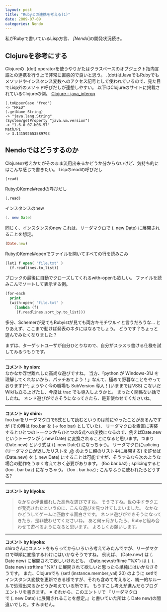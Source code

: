 ```yaml
---
layout: post
title: "Rubyとの連携を考える(1)"
date: 2009-07-09
categories: Nendo
---
```

私がRubyで書いているLisp方言、 *[Nendo*]の開発状況続き。

## Clojureを参考にする
Clojureの .(dot) operatorを使うやりかたはクラスベースのオブジェクト指向言語との連携を行う上で非常に直感的で良いと思う。
.(dot)はJavaでもRubyでもメソッドやインスタンス変数へのアクセス記号として使われているので、見た目でLisp外のメソッド呼びだしが連想しやすい。
以下はClojureのサイトに掲載されているClojureの例。
 [Clojure - java_interop](http://clojure.org/java_interop?responseToken=0726c3f12255d12d0878c0d5a6c09af12)
```
(.toUpperCase "fred")
-> "FRED"
(.getName String)
-> "java.lang.String"
(System/getProperty "java.vm.version")
-> "1.6.0_07-b06-57"
Math/PI
-> 3.141592653589793
```

## Nendoではどうするのか
Clojureの考えかたがそのまま流用出来るかどうか分からないけど、気持ち的にはこんな感じで書きたい。
 Lispのreadの呼びだし
```
(read)
```
 RubyのKernel#readの呼びだし
```
(.read)
```
 インスタンスのnew
```java
(. new Date)
```
 同じく、インスタンスのnew
 これは、リーダマクロで (. new Date) に展開されることを想定。
```ruby
(Date.new)
```

 RubyのKernel#openでファイルを開いてすべての行を読みこみ
```lisp
(let1 f open( "file.txt" )
  (f.readlines.to_list))
```

 ブロックの最後に自動でクローズしてくれるwith-openも欲しい。
 ファイルを読みこんでソートして表示する例。
```lisp
(for-each
  print
  (with-open( "file.txt" )
    (lambda (f)
     (f.readlines.sort_by.to_list)))
```

多分、Schemerが見てもRubyistが見ても両方キモチワルイと言うだろうな...
とりあえず、ここまで動けば発表のネタにはなるでしょう。
どうです？ちょっと遊んでみたくなりました？

まずは、ターゲットユーザが自分ひとりなので、自分がスラスラ書ける仕様を試してみるつもりです。



---

**コメント by sion:**  
なかなか浮世離れした高尚な遊びですね。
当方、「python が Windows-31J を理解してくれないから、パッチあてよう！」なんて、極めて野暮なことをやっております(^^;
ようやく今の職場も SubVersion 導入！(いままではVSS) こないだ Wikiも立ち上げたし、今度は trac でも導入しようかと。
まったく関係ない話でしたね。
ネンド遊びができそうになってきたら、是非使わせてくださいね。


---

**コメント by shiro:**  
foo.barをリーダマクロでS式として読むというのは前にやったことがあるんですが (その時は foo.bar を (-> foo bar) としていた)、
リーダマクロを素直に実装するとひとつのトークンからひとつのS式への変換になるので、例えばDate.newというトークンが (. new Date) に変換されることになると思います。つまり (Date.new) という式は ((. new Date)) になっちゃう。
リーダマクロにsplicing (リーダマクロが返したリストを ,@ のように親のリスト中に展開する) を許せば (Date.new) を (. new Date) にすることは可能ですが、そうするなら次のような場合の動作をうまく考えておく必要があります。
(foo bar.baz) ; splicingすると (foo . bar baz) になっちゃう。
(foo . bar.baz) ; こんなふうに使われたらどうする?



---

**コメント by kiyoka:**  
> なかなか浮世離れした高尚な遊びですね。
そうですね。世の中ドラクエが発売されたというのに、こんな遊びを見つけてしまいました。
なかなかどうしてゲームに匹敵する面白さです。
> ネンド遊びができそうになってきたら、是非使わせてくださいね。
あと何ヶ月かしたら、Rubyと組み合わせて遊べるようになると思います。
よろしくお願いします。


---

**コメント by kiyoka:**  
shiroさんにコメントをもらってからいろいろ考えてみたんですが、リーダマクロで単順に変換するわけにはいかなそうですね。
例えば、
 (Date.new) は (. Date new) に展開されて欲しいけれども、
 (Date.new.strftime "%X") は (. (. Date new) strftime "%X") に展開されて欲しいと思ったら単純にはいかなさそうです。
また、Clojureでも (set! (instance.member_val) 20) のように set!で インスタンス変数を更新できる様ですが、それも含めて考えると、統一的なルールで処理出来るかどうか考えている所です。
もうすこし考えが進んだらブログエントリを書きます。
※ それから、このエントリで 『リーダマクロで (. new Date) に展開されることを想定。』と書いていた所は (. Date new)の間違いでした。すみません。

